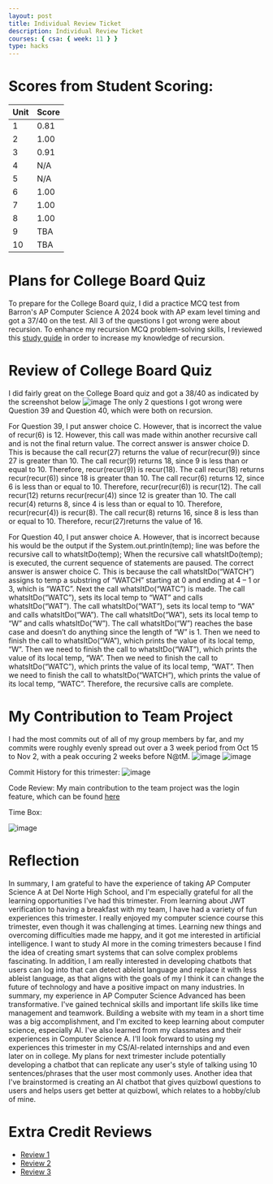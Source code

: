 ```yaml
---
layout: post
title: Individual Review Ticket
description: Individual Review Ticket
courses: { csa: { week: 11 } }
type: hacks
---
```

# Scores from Student Scoring:

|Unit|Score|
|--|--|
|1|0.81|
|2|1.00|
|3|0.91|
|4|N/A|
|5|N/A|
|6|1.00|
|7|1.00|
|8|1.00|
|9|TBA|
|10|TBA|

# Plans for College Board Quiz

To prepare for the College Board quiz, I did a practice MCQ test from Barron's AP Computer Science A 2024 book with AP exam level timing and got a 37/40 on the test. All 3 of the questions I got wrong were about recursion. To enhance my recursion MCQ problem-solving skills, I reviewed this [study guide](https://uploads-ssl.webflow.com/605fe570e5454a357d1e1811/60a17ad2619ac7840407ac56_AP-CS-A-Study-Guide-Unit-10.pdf) in order to increase my knowledge of recursion. 

# Review of College Board Quiz

I did fairly great on the College Board quiz and got a 38/40 as indicated by the screenshot below
![image](https://github.com/raunak2007/csa-pages/assets/41299387/422a89bc-805b-4496-89f9-40da06439842)
The only 2 questions I got wrong were Question 39 and Question 40, which were both on recursion. 

For Question 39, I put answer choice C. However, that is incorrect the value of recur(6) is 12. However, this call was made within another recursive call and is not the final return value. The correct answer is answer choice D. This is because the call recur(27) returns the value of recur(recur(9)) since 27 is greater than 10. The call recur(9) returns 18, since 9 is less than or equal to 10. Therefore, recur(recur(9)) is recur(18). The call recur(18) returns recur(recur(6)) since 18 is greater than 10. The call recur(6) returns 12, since 6 is less than or equal to 10. Therefore, recur(recur(6)) is recur(12). The call recur(12) returns recur(recur(4)) since 12 is greater than 10. The call recur(4) returns 8, since 4 is less than or equal to 10. Therefore, recur(recur(4)) is recur(8). The call recur(8) returns 16, since 8 is less than or equal to 10.  Therefore, recur(27)returns the value of 16. 

For Question 40, I put answer choice A. However, that is incorrect because his would be the output if the System.out.println(temp); line was before the recursive call to whatsItDo(temp); When the recursive call whatsItDo(temp); is executed, the current sequence of statements are paused. The correct answer is answer choice C. This is because the call whatsItDo(“WATCH”) assigns to temp a substring of “WATCH” starting at 0 and ending at 4 – 1 or 3, which is “WATC”. Next the call whatsItDo(“WATC”) is made. The call whatsItDo(“WATC”), sets its local temp to “WAT” and calls whatsItDo(“WAT”). The call whatsItDo(“WAT”), sets its local temp to “WA” and calls whatsItDo(“WA”). The call whatsItDo(“WA”), sets its local temp to “W” and calls whatsItDo(“W”). The call whatsItDo(“W”) reaches the base case and doesn’t do anything since the length of “W” is 1. Then we need to finish the call to whatsItDo(“WA”), which prints the value of its local temp, “W”.  Then we need to finish the call to whatsItDo(“WAT”), which prints the value of its local temp, “WA”. Then we need to finish the call to whatsItDo(“WATC”), which prints the value of its local temp, “WAT”. Then we need to finish the call to whatsItDo(“WATCH”), which prints the value of its local temp, “WATC”. Therefore, the recursive calls are complete.

# My Contribution to Team Project
I had the most commits out of all of my group members by far, and my commits were roughly evenly spread out over a 3 week period from Oct 15 to Nov 2, with a peak occuring 2 weeks before N@tM.
![image](https://github.com/raunak2007/csa-pages/assets/41299387/aed0f61d-4e7a-4d58-90b0-e52d36bb477f)
![image](https://github.com/raunak2007/csa-pages/assets/41299387/79f68b1a-d812-4410-bbcf-c87b66fe19cb)

Commit History for this trimester:
![image](https://github.com/raunak2007/csa-pages/assets/41299387/6fe0b7d5-0d1c-427b-8903-193fbb65996b)

Code Review:
My main contribution to the team project was the login feature, which can be found [here](https://github.com/A-REEL/a-reelB/blob/gh-pages/login.js)

Time Box:

![image](https://github.com/raunak2007/csa-pages/assets/41299387/ec4eda11-63a3-4282-9702-91cd2d065ee9)
# Reflection

In summary, I am grateful to have the experience of taking AP Computer Science A at Del Norte High School, and I'm especially grateful for all the learning opportunities I've had this trimester. From learning about JWT verification to having a breakfast with my team, I have had a variety of fun experiences this trimester. I really enjoyed my computer science course this trimester, even though it was challenging at times. Learning new things and overcoming difficulties made me happy, and it got me interested in artificial intelligence. I want to study AI more in the coming trimesters because I find the idea of creating smart systems that can solve complex problems fascinating. In addition, I am really interested in developing chatbots that users can log into that can detect ableist language and replace it with less ableist language, as that aligns with the goals of my  I think it can change the future of technology and have a positive impact on many industries. In summary, my experience in AP Computer Science Advanced has been transformative. I've gained technical skills and important life skills like time management and teamwork. Building a website with my team in a short time was a big accomplishment, and I'm excited to keep learning about computer science, especially AI. I've also learned from my classmates and their experiences in Computer Science A. I'll look forward to using my experiences this trimester in my CS/AI-related internships and and even later on in college. My plans for next trimester include potentially developing a chatbot that can replicate any user's style of talking using 10 sentences/phrases that the user most commonly uses. Another idea that I've brainstormed is creating an AI chatbot that gives quizbowl questions to users and helps users get better at quizbowl, which relates to a hobby/club of mine.



# Extra Credit Reviews

- [Review 1](https://github.com/vardaansinha/cscanvasfrontend/issues/5#issuecomment-1795529363)
- [Review 2](https://github.com/PaarasPurohit/team-premium-frontend/issues/2#issuecomment-1792692070)
- [Review 3](https://github.com/TheoH32/Stocktify/issues/2#issuecomment-1795577460)



